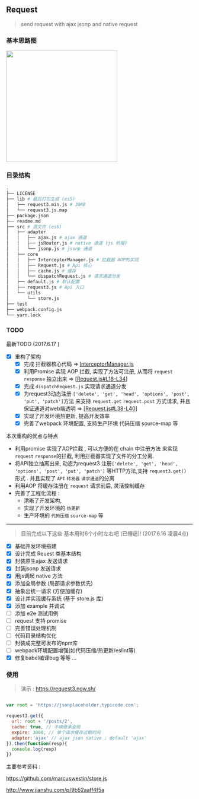 Request
---
> send request with ajax jsonp and native request

### 基本思路图

<image src="https://olxvlcccu.qnssl.com/blog/g4kdu.jpg?imageslim" width=300/>

### 目录结构

``` sh
.
├── LICENSE
├── lib # 最后打包生成 (es5)
│   ├── request3.min.js # 30KB
│   └── request3.js.map
├── package.json
├── readme.md
├── src # 源文件 (es6)
│   ├── adapter
│   │   ├── ajax.js # ajax 通道 
│   │   ├── jsRouter.js # native 通道 (js 桥接)
│   │   └── jsonp.js # jsonp 通道
│   ├── core
│   │   ├── InterceptorManager.js # 拦截器 AOP的实现
│   │   ├── Request.js # Api 核心
│   │   ├── cache.js # 缓存
│   │   └── dispatchRequest.js # 请求通道分发
│   ├── default.js # 默认配置
│   ├── request3.js # Api 入口
│   └── utils
│       └── store.js
├── test
├── webpack.config.js
└── yarn.lock

```

### TODO

最新TODO (2017.6.17 )

- [x] 重构了架构
  - [x] 完成 拦截器核心代码 => [InterceptorManager.js](https://github.com/netpi/request3/blob/dev/src/core/InterceptorManager.js)
  - [x] 利用Promise 实现 AOP 拦截, 实现了方法可注册, 从而将 `request` `response` 独立出来 => [[Request.js#L18-L34](https://github.com/netpi/request3/blob/dev/src/core/Request.js#L18-L34)]
  - [x] 完成  `dispatchRequest.js` 实现请求通道分发
  - [x] 为request3动态注册 `['delete', 'get', 'head', 'options', 'post', 'put', 'patch']`方法 来支持 `request.get` `request.post` 方式请求, 并且保证通道对web端透明 => [[Request.js#L38-L40](https://github.com/netpi/request3/blob/dev/src/core/Request.js#L38-L40)]
  - [x] 实现了开发环境热更新, 提高开发效率
  - [x] 完善了webpack 环境配置, 支持生产环境 代码压缩 source-map 等

本次重构的优点与特点

* 利用promise 实现了AOP拦截 , 可以方便的在 chain 中注册方法 来实现`request` `response`的拦截, 利用拦截器实现了文件的分工分离.
* 将API独立抽离出来, 动态为request3 注册`['delete', 'get', 'head', 'options', 'post', 'put', 'patch']` 等HTTP方法,支持 `request3.get()` 形式 . 并且实现了 `API` `转发器` `请求通道`的分离
* 利用AOP 将缓存注册在 `request` 请求前后, 灵活控制缓存 
* 完善了工程化流程 : 
  * 清晰了开发架构, 
  * 实现了开发环境的 `热更新`  
  * 生产环境的  `代码压缩` `source-map` 等

---
> 目前完成以下这些 基本用时6个小时左右吧 (已懵逼)! (2017.6.16 凌晨4点)

- [x] 基础开发环境搭建
- [x] 设计完成 Reuest 类基本结构
- [x] 封装原生ajax 发送请求
- [x] 封装jsonp 发送请求
- [x] 用js调起 native 方法 
- [x] 添加全局参数 (局部请求参数优先)
- [x] 抽象出统一请求 (方便加缓存)
- [x] 设计并实现缓存系统 (基于 store.js 库)
- [x] 添加 example 并调试
- [ ] 添加 e2e 测试用例
- [ ] request 支持 promise 
- [ ] 完善错误处理机制
- [ ] 代码目录结构优化
- [ ] 封装成完整可发布的npm库
- [ ] webpack环境配置增强(如代码压缩/热更新/eslint等)
- [x] 修复babel编译bug
等等 ...

### 使用 

> 演示 : https://request3.now.sh/

```js

var root = 'https://jsonplaceholder.typicode.com';

request3.get({
  url: root + '/posts/2',
  cache: true, // 不填继承全局
  expire: 3000, // 单个请求缓存过期时间
  adapter:'ajax' // ajax json native ; default 'ajax'
}).then(function(resp){
  console.log(resp)
})


```

主要参考资料 :

https://github.com/marcuswestin/store.js

http://www.jianshu.com/p/9b52aaff4f5a
